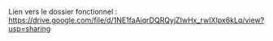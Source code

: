 Lien vers le dossier fonctionnel : https://drive.google.com/file/d/1NE1faAiqrDQRQyjZIwHx_rwIXIpx6kLq/view?usp=sharing
